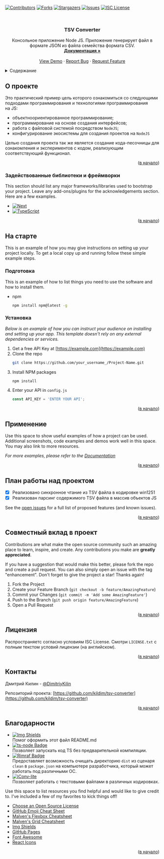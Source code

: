 <!-- Improved compatibility of back to top link: See: https://github.com/othneildrew/Best-README-Template/pull/73 -->
<a name="readme-top"></a>
<!--
*** Thanks for checking out the Best-README-Template. If you have a suggestion
*** that would make this better, please fork the repo and create a pull request
*** or simply open an issue with the tag "enhancement".
*** Don't forget to give the project a star!
*** Thanks again! Now go create something AMAZING! :D
-->



<!-- PROJECT SHIELDS -->
<!--
*** I'm using markdown "reference style" links for readability.
*** Reference links are enclosed in brackets [ ] instead of parentheses ( ).
*** See the bottom of this document for the declaration of the reference variables
*** for contributors-url, forks-url, etc. This is an optional, concise syntax you may use.
*** https://www.markdownguide.org/basic-syntax/#reference-style-links
-->
[![Contributors][contributors-shield]][contributors-url]
[![Forks][forks-shield]][forks-url]
[![Stargazers][stars-shield]][stars-url]
[![Issues][issues-shield]][issues-url]
[![ISC License][license-shield]][license-url]

<!-- PROJECT LOGO -->
<br />
<div align="center">
  <h3 align="center">TSV Converter</h3>

  <p align="center">
    Консольное приложение Node JS. Приложение генерирует файл в формате JSON из файла семейства формата CSV.
    <br />
    <a href="https://github.com/kildim/tsv-converter/tree/readme"><strong>Документация »</strong></a>
    <br />
    <br />
    <a href="https://github.com/othneildrew/Best-README-Template">View Demo</a>
    ·
    <a href="https://github.com/othneildrew/Best-README-Template/issues">Report Bug</a>
    ·
    <a href="https://github.com/othneildrew/Best-README-Template/issues">Request Feature</a>
  </p>
</div>



<!-- TABLE OF CONTENTS -->
<details>
  <summary>Содержание</summary>
  <ol>
    <li>
      <a href="#about-the-project">О проекте</a>
      <ul>
        <li><a href="#built-with">Задействованные библиотеки и фреймворки</a></li>
      </ul>
    </li>
    <li>
      <a href="#getting-started">На старте</a>
      <ul>
        <li><a href="#prerequisites">Подготовка</a></li>
        <li><a href="#installation">Установка</a></li>
      </ul>
    </li>
    <li><a href="#usage">Применение</a></li>
    <li><a href="#roadmap">План работы над проектом</a></li>
    <li><a href="#contributing">Совместный вклад в проект</a></li>
    <li><a href="#license">Лицензия</a></li>
    <li><a href="#contact">Контакты</a></li>
    <li><a href="#acknowledgments">Благодарности</a></li>
  </ol>
</details>



<!-- ABOUT THE PROJECT -->
## О проекте

Это практический пример цель которого ознакомиться со следующими подходами программирования и технологиями программирования <br/> на JS:
* объектноориентированное программирование;
* программирование на основе создания интерфейсов;
* работа с файловой системой посредством `NodeJS`;
* конфигурирование экосистемы для создания проектов на `NodeJS`

Целью создания проекта так же является создание кода-песочницы для ознакомления и экспериментов с кодом, реализующим соответствующий функционал.
<p align="right">(<a href="#readme-top">в начало</a>)</p>



### Задействованные библиотеки и фреймворки

This section should list any major frameworks/libraries used to bootstrap your project. Leave any add-ons/plugins for the acknowledgements section. Here are a few examples.

* [![Next][Next.js]][Next-url]
* [![TypeScript][TypeScript]][TypeScript-url]

<p align="right">(<a href="#readme-top">в начало</a>)</p>



<!-- GETTING STARTED -->
## На старте

This is an example of how you may give instructions on setting up your project locally.
To get a local copy up and running follow these simple example steps.

### Подготовка

This is an example of how to list things you need to use the software and how to install them.
* npm
  ```sh
  npm install npm@latest -g
  ```

### Установка

_Below is an example of how you can instruct your audience on installing and setting up your app. This template doesn't rely on any external dependencies or services._

1. Get a free API Key at [https://example.com](https://example.com)
2. Clone the repo
   ```sh
   git clone https://github.com/your_username_/Project-Name.git
   ```
3. Install NPM packages
   ```sh
   npm install
   ```
4. Enter your API in `config.js`
   ```js
   const API_KEY = 'ENTER YOUR API';
   ```

<p align="right">(<a href="#readme-top">в начало</a>)</p>



<!-- USAGE EXAMPLES -->
## Применение

Use this space to show useful examples of how a project can be used. Additional screenshots, code examples and demos work well in this space. You may also link to more resources.

_For more examples, please refer to the [Documentation](https://example.com)_

<p align="right">(<a href="#readme-top">в начало</a>)</p>



<!-- ROADMAP -->
## План работы над проектом

- [x] Реализовано синхронное чтание из TSV файла в кодировке win1251
- [x] Реализован парсинг содержимого TSV файла в массив объектов JS

See the [open issues](https://github.com/othneildrew/Best-README-Template/issues) for a full list of proposed features (and known issues).

<p align="right">(<a href="#readme-top">в начало</a>)</p>



<!-- CONTRIBUTING -->
## Совместный вклад в проект

Contributions are what make the open source community such an amazing place to learn, inspire, and create. Any contributions you make are **greatly appreciated**.

If you have a suggestion that would make this better, please fork the repo and create a pull request. You can also simply open an issue with the tag "enhancement".
Don't forget to give the project a star! Thanks again!

1. Fork the Project
2. Create your Feature Branch (`git checkout -b feature/AmazingFeature`)
3. Commit your Changes (`git commit -m 'Add some AmazingFeature'`)
4. Push to the Branch (`git push origin feature/AmazingFeature`)
5. Open a Pull Request

<p align="right">(<a href="#readme-top">в начало</a>)</p>



<!-- LICENSE -->
## Лицензия

Распространяетс согласно условиям ISC License. Смотри `LICENSE.txt` с полным текстом условий лицензии (на английском).

<p align="right">(<a href="#readme-top">в начало</a>)</p>



<!-- CONTACT -->
## Контакты

Дмитрий Килин - [@DimitriyKilin](https://twitter.com/DimitryKilin)

Репозиторий проекта: [https://github.com/kildim/tsv-converter](https://github.com/kildim/tsv-converter)

<p align="right">(<a href="#readme-top">в начало</a>)</p>



<!-- ACKNOWLEDGMENTS -->
## Благодарности

* [![Img Shields](https://img.shields.io/badge/Shield.io-3178C6?logo=shieldsdotio&logoColor=fff&style=flat-square)](https://shields.io/ )<br/>Помог оформить этот файл README.md
* [![ts-node Badge](https://img.shields.io/badge/ts--node-3178C6?logo=tsnode&logoColor=fff&style=flat-square)](https://www.npmjs.com/package/ts-node) <br/> Позволяет запускать код TS без предварительной компиляции.
* [![Rimraf Badge](https://img.shields.io/badge/Rimraf-3178C6?logo=npm&logoColor=fff&style=flat-square)](https://www.npmjs.com/package/rimraf) <br/> Предоставляет возможность очищать директорию `dist` из сценаря `clean` в `package.json` на компьютере разработчика, который может работать под различными ОС.
* [![iConv-lite](https://img.shields.io/badge/iConv--lite-3178C6?logo=npm&logoColor=fff&style=flat-square)](https://www.npmjs.com/package/iconv-lite)<br/> Позволяет работать с текстовыми файлами в различных кодировках.

Use this space to list resources you find helpful and would like to give credit to. I've included a few of my favorites to kick things off!

* [Choose an Open Source License](https://choosealicense.com)
* [GitHub Emoji Cheat Sheet](https://www.webpagefx.com/tools/emoji-cheat-sheet)
* [Malven's Flexbox Cheatsheet](https://flexbox.malven.co/)
* [Malven's Grid Cheatsheet](https://grid.malven.co/)
* [Img Shields](https://shields.io)
* [GitHub Pages](https://pages.github.com)
* [Font Awesome](https://fontawesome.com)
* [React Icons](https://react-icons.github.io/react-icons/search)

<p align="right">(<a href="#readme-top">в начало</a>)</p>



<!-- MARKDOWN LINKS & IMAGES -->
<!-- https://www.markdownguide.org/basic-syntax/#reference-style-links -->
[contributors-shield]: https://img.shields.io/github/contributors/kildim/tsv-converter.svg?style=for-the-badge
[contributors-url]: https://github.com/kildim/tsv-converter/graphs/contributors
[forks-shield]: https://img.shields.io/github/forks/kildim/tsv-converter.svg?style=for-the-badge
[forks-url]: https://github.com/kildim/tsv-converter/network/members
[stars-shield]: https://img.shields.io/github/stars/kildim/tsv-converter.svg?style=for-the-badge
[stars-url]: https://github.com/kildim/tsv-converter/stargazers
[issues-shield]: https://img.shields.io/github/issues/kildim/tsv-converter.svg?style=for-the-badge
[issues-url]: https://img.shields.io/github/issues/kildim/tsv-converter
[license-shield]: https://img.shields.io/badge/License-ISC-0080c4.svg?style=for-the-badge
[license-url]: https://github.com/kildim/tsv-converter/blob/master/LICENSE.txt

[product-screenshot]: images/screenshot.png
[Next.js]: https://img.shields.io/badge/Node.js-393?logo=nodedotjs&logoColor=fff&style=for-the-badge
[Next-url]: https://nextjs.org/
[TypeScript]: https://img.shields.io/badge/TypeScript-3178C6?logo=typescript&logoColor=fff&style=for-the-badge
[TypeScript-url]: https://reactjs.org/
